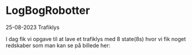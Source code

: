 # LogBogRobotter

25-08-2023
Trafiklys


I dag fik vi opgave til at lave et trafiklys med 8 state(8s) hvor vi fik noget redskaber som man kan se på billede her:






